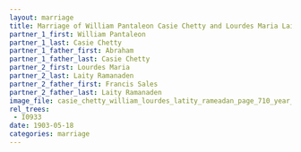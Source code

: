 ```yaml
---
layout: marriage
title: Marriage of William Pantaleon Casie Chetty and Lourdes Maria Laity Ramanaden
partner_1_first: William Pantaleon
partner_1_last: Casie Chetty
partner_1_father_first: Abraham
partner_1_father_last: Casie Chetty
partner_2_first: Lourdes Maria
partner_2_last: Laity Ramanaden
partner_2_father_first: Francis Sales
partner_2_father_last: Laity Ramanaden
image_file: casie_chetty_william_lourdes_latity_rameadan_page_710_year_1903
rel_trees:
 - I0933
date: 1903-05-18
categories: marriage
---
```


